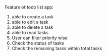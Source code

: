 Feature of todo list app:
1. able to create a task
2. able to edit a task
3. able to delete a task
4. able to read tasks
5. User can filter priority wise
6. Check the status of tasks
7. Check the remaining tasks within total tasks
